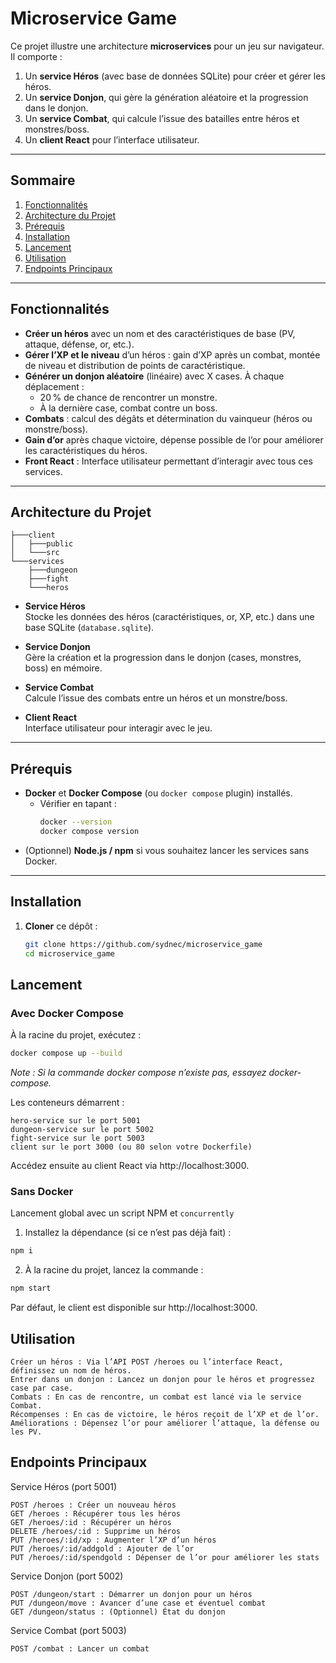 # Microservice Game

Ce projet illustre une architecture **microservices** pour un jeu sur navigateur.  
Il comporte :

1. Un **service Héros** (avec base de données SQLite) pour créer et gérer les héros.  
2. Un **service Donjon**, qui gère la génération aléatoire et la progression dans le donjon.  
3. Un **service Combat**, qui calcule l’issue des batailles entre héros et monstres/boss.  
4. Un **client React** pour l’interface utilisateur.

---

## Sommaire
1. [Fonctionnalités](#fonctionnalités)
2. [Architecture du Projet](#architecture-du-projet)
3. [Prérequis](#prérequis)
4. [Installation](#installation)
5. [Lancement](#lancement)
6. [Utilisation](#utilisation)
7. [Endpoints Principaux](#endpoints-principaux)

---

## Fonctionnalités
- **Créer un héros** avec un nom et des caractéristiques de base (PV, attaque, défense, or, etc.).  
- **Gérer l’XP et le niveau** d’un héros : gain d’XP après un combat, montée de niveau et distribution de points de caractéristique.  
- **Générer un donjon aléatoire** (linéaire) avec X cases. À chaque déplacement :
  - 20 % de chance de rencontrer un monstre.  
  - À la dernière case, combat contre un boss.  
- **Combats** : calcul des dégâts et détermination du vainqueur (héros ou monstre/boss).  
- **Gain d’or** après chaque victoire, dépense possible de l’or pour améliorer les caractéristiques du héros.  
- **Front React** : Interface utilisateur permettant d’interagir avec tous ces services.

---

## Architecture du Projet

```
├───client
│   ├───public
│   └───src
└───services
    ├───dungeon
    ├───fight
    └───heros
```
- **Service Héros**  
  Stocke les données des héros (caractéristiques, or, XP, etc.) dans une base SQLite (`database.sqlite`).  

- **Service Donjon**  
  Gère la création et la progression dans le donjon (cases, monstres, boss) en mémoire.  

- **Service Combat**  
  Calcule l’issue des combats entre un héros et un monstre/boss.  

- **Client React**  
  Interface utilisateur pour interagir avec le jeu.

---

## Prérequis
- **Docker** et **Docker Compose** (ou `docker compose` plugin) installés.  
  - Vérifier en tapant :  
    ```bash
    docker --version
    docker compose version
    ```  
- (Optionnel) **Node.js / npm** si vous souhaitez lancer les services sans Docker.

---

## Installation

1. **Cloner** ce dépôt :
   ```bash
   git clone https://github.com/sydnec/microservice_game
   cd microservice_game
   ```

## Lancement
### Avec Docker Compose

À la racine du projet, exécutez :

```bash
docker compose up --build
```
*Note : Si la commande docker compose n’existe pas, essayez docker-compose.*

Les conteneurs démarrent :

    hero-service sur le port 5001
    dungeon-service sur le port 5002
    fight-service sur le port 5003
    client sur le port 3000 (ou 80 selon votre Dockerfile)

Accédez ensuite au client React via http://localhost:3000.

### Sans Docker

Lancement global avec un script NPM et `concurrently`

1. Installez la dépendance (si ce n’est pas déjà fait) :

```bash
npm i
```

2. À la racine du projet, lancez la commande :

```bash
npm start
```

Par défaut, le client est disponible sur http://localhost:3000.

## Utilisation

    Créer un héros : Via l’API POST /heroes ou l’interface React, définissez un nom de héros.
    Entrer dans un donjon : Lancez un donjon pour le héros et progressez case par case.
    Combats : En cas de rencontre, un combat est lancé via le service Combat.
    Récompenses : En cas de victoire, le héros reçoit de l’XP et de l’or.
    Améliorations : Dépensez l’or pour améliorer l’attaque, la défense ou les PV.

## Endpoints Principaux
Service Héros (port 5001)

    POST /heroes : Créer un nouveau héros
    GET /heroes : Récupérer tous les héros
    GET /heroes/:id : Récupérer un héros
    DELETE /heroes/:id : Supprime un héros
    PUT /heroes/:id/xp : Augmenter l’XP d’un héros
    PUT /heroes/:id/addgold : Ajouter de l’or
    PUT /heroes/:id/spendgold : Dépenser de l’or pour améliorer les stats

Service Donjon (port 5002)

    POST /dungeon/start : Démarrer un donjon pour un héros
    PUT /dungeon/move : Avancer d’une case et éventuel combat
    GET /dungeon/status : (Optionnel) État du donjon

Service Combat (port 5003)

    POST /combat : Lancer un combat
